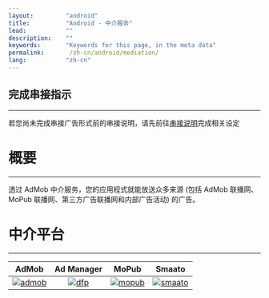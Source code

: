 ```yaml
---
layout:         "android"
title:          "Android - 中介服务"
lead:           ""
description:    ""
keywords:       "Keywords for this page, in the meta data"
permalink:       /zh-cn/android/mediation/
lang:           "zh-cn"
---
```


## 完成串接指示
---
若您尚未完成串接广告形式前的串接说明，请先前往[串接说明]完成相关设定

# 概要
---
透过 AdMob 中介服务，您的应用程式就能放送众多来源 (包括 AdMob 联播网、MoPub 联播网、第三方广告联播网和内部广告活动) 的广告。


# 中介平台
---

| AdMob         | Ad Manager | MoPub        | Smaato         |
| :-----------: | :---------:| :-----------:| :------------: |
| [![admob]][1] | [![dfp]][2]| [![mopub]][3]| [![smaato]][4] |


[串接说明]: ../integration-guide

[admob]: {{site.imgurl}}/admob-logo.png
[dfp]:   {{site.imgurl}}/GoogleAdManagerLogo.png
[mopub]: {{site.imgurl}}/mopub-logo.png
[smaato]: {{site.imgurl}}/smaato-logo.png

[1]: admob
[2]: dfp
[3]: mopub
[4]: smaato
